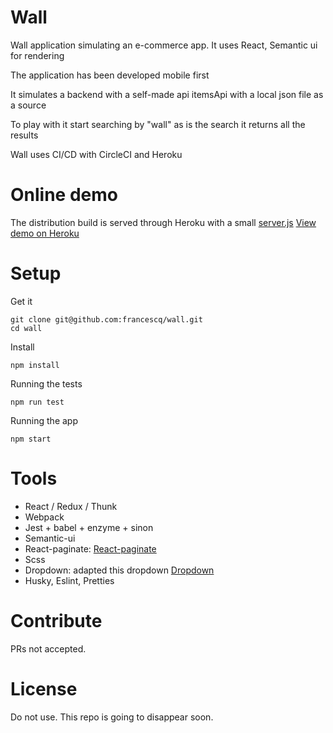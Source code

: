 # Wall

Wall application simulating an e-commerce app.
It uses React, Semantic ui for rendering

The application has been developed mobile first

It simulates a backend with a self-made api itemsApi with a local json file as a source

To play with it start searching by "wall" as is the search it returns all the results

Wall uses CI/CD with CircleCI and Heroku

# Online demo

The distribution build is served through Heroku with a small [server.js](https://github.com/francescq/wall/blob/master/server.js)
[View demo on Heroku](https://wall2019.herokuapp.com/)

# Setup

Get it

```
git clone git@github.com:francescq/wall.git
cd wall
```

Install

```
npm install
```

Running the tests

```
npm run test
```

Running the app

```
npm start
```

# Tools

-   React / Redux / Thunk
-   Webpack
-   Jest + babel + enzyme + sinon
-   Semantic-ui
-   React-paginate: [React-paginate](https://github.com/AdeleD/react-paginate/)
-   Scss
-   Dropdown: adapted this dropdown [Dropdown](https://codepen.io/_danko/pen/NRLdVo)
-   Husky, Eslint, Pretties

# Contribute

PRs not accepted.

# License

Do not use. This repo is going to disappear soon.
